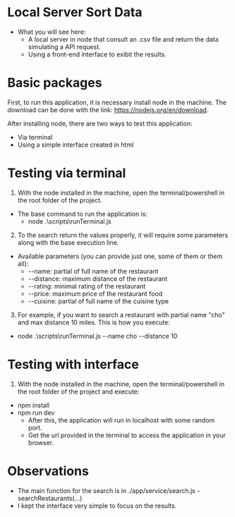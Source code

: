 # Local Server Sort Data
 - What you will see here: 
   - A local server in node that consult an .csv file and return the data simulating a API request. 
   - Using a front-end interface to exibit the results.

# Basic packages
First, to run this application, it is necessary install node in the machine.
The download can be done with the link: https://nodejs.org/en/download.

After installing node, there are two ways to test this application: 
 - Via terminal 
 - Using a simple interface created in html

# Testing via terminal
1. With the node installed in the machine, open the terminal/powershell in the root folder of the project.
 - The base command to run the application is:
   - node .\scripts\runTerminal.js
        
2. To the search return the values properly, it will require some parameters along with the base execution line.
- Available parameters (you can provide just one, some of them or them all):
  - --name: partial of full name of the restaurant
  - --distance: maximum distance of the restaurant
  - --rating: minimal rating of the restaurant
  - --price: maximum price of the restaurant food
  - --cuisine: partial of full name of the cuisine type

3. For example, if you want to search a restaurant with partial name "cho" and max distance 10 miles. This is how you execute:
 - node .\scripts\runTerminal.js --name cho --distance 10

# Testing with interface
1. With the node installed in the machine, open the terminal/powershell in the root folder of the project and execute:
 - npm install
 - npm run dev
   - After this, the application will run in localhost with some random port. 
   - Get the url provided in the terminal to access the application in your browser.

# Observations
 - The main function for the search is in ./app/service/search.js - searchRestaurants(...)
 - I kept the interface very simple to focus on the results.